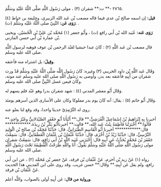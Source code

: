 ٢٧٦٥ -** ت:** شقران (٣) ، مولى رَسُول اللَّهِ صَلَّى اللَّهُ عَلَيْهِ وسَلَّمَ.

**قيل:** إن اسمه صالح بْن عدي فيما قاله مصعب بْن عَبد الله الزبيري، وخليفة بن خياط (٤) .**رَوَى عَن:** النَّبِيّ صلى اللَّهُ عَلَيْه وسَلَّمَ (ت) .

**رَوَى عَنه:** عُبَيد الله بْن أَبي رافع (ت) ، وأَبُو جعفر (١) مُحَمَّد بْن عَلِيِّ بْن الْحُسَيْن، ويحيى بْن عمارة بْن أَبي حسن المازني.

قال مصعب بْن عَبد اللَّهِ (٢) : كَانَ عبدا حبشيا لعَبْد الرحمن بْن عوف فوهبه لرسول اللَّهِ صلى الله عليه وسلم.

**وقِيلَ:** بل اشتراه منه فأعتقه.

وَقَال عَبد اللَّهِ بْن داود الخريبي (٣) وغيره: كَانَ رَسُول اللَّه صَلَّى اللَّهُ عَلَيْهِ وسَلَّمَ قَدْ ورث شقران من أَبِيهِ فأعتقه بعد بدر، وأوصى به رَسُول اللَّهِ صلى الله عليه وسلم عند موته، وكَانَ فيمن غسل النَّبِيُّ صلى الله عليه وسلم.

وَقَال أَبُو معشر المدني (٤) : شهد شقران بدرا وهو عَبْد فلم يسهم له.

وَقَال أَبُو حاتم (٥) : يقال: أنه كَانَ يوم بدر مملوكا وكان على الأسارى الذين أسرهم يومئذ.

روى له التِّرْمِذِيّ حديثا واحدا، وقد وقع لنا بعلو عنه.

أخبرنا بِهِ إِبْرَاهِيمُ بْنُ إِسْمَاعِيلَ الْقُرَشِيُّ،** قال:** أَنْبَأَنَا أَبُو جَعْفَرٍ الصَّيْدَلانِيُّ وغَيْرُ واحِدٍ،** قَالُوا:** أَخْبَرَتْنا فَاطِمَةُ بِنْتُ عَبد الله،** قالت:** أخبرناأَبُو بَكْرِ بْنُ رِيذَةَ،************ قال:************ أخبرنا أَبُو الْقَاسِمِ الطَّبَرَانِيُّ، قال: حَدَّثَنَا مُحَمَّد بْن صالح بْن الْوَلِيدِ النَّرْسِيُّ، قال: حَدَّثَنَا زَيْدُ بْنُ أَخْزَمَ، قال: حَدَّثَنَا عُثْمَانُ بْن عُثْمَانَ الْغَطَفَانِيُّ، قال: سَمِعْتُ جَعْفَرَ بْنَ مُحَمَّدٍ يُحَدِّثُ عَن أَبِيهِ قال: أَخْبَرَنِي عُبَيد اللَّهِ بْنُ أَبي رَافِعٍ، قال: سَمِعُتْ شقران مولى رَسُول اللَّهِ صَلَّى اللَّهُ عَلَيْهِ وسَلَّمَ يَقُولُ: أَنَا واللَّهِ طَرَحْتُ الْقَطِيفَةَ تَحْتَ رَسُولِ اللَّهِ صلى الله عليه وسلم.

رواه (١) عَنْ زيد بْن أخزم، عَنْ عُثْمَان بْن فرقد، عَنْ جعفر بْن مُحَمَّد (٢) ، عن ابن أَبي رافع، ولم يقل عَن أَبِيهِ،** وَقَال:** حسن غريب. وقد روى على ابن المديني هذا الحديث عَنْ عُثْمَان بْن فرقد.

**ورواية من قال:** عَن أَبِيهِ أولى بالصواب، واللَّه أعلم.